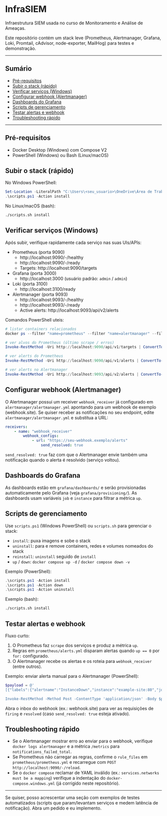 # InfraSIEM

Infraestrutura SIEM usada no curso de Monitoramento e Análise de Ameaças.

Este repositório contém um stack leve (Prometheus, Alertmanager, Grafana, Loki, Promtail, cAdvisor, node-exporter, MailHog) para testes e demonstração.

---

## Sumário

- [Pré-requisitos](#pré-requisitos)
- [Subir o stack (rápido)](#subir-o-stack-rápido)
- [Verificar serviços (Windows)](#verificar-serviços-windows)
- [Configurar webhook (Alertmanager)](#configurar-webhook-alertmanager)
- [Dashboards do Grafana](#dashboards-do-grafana)
- [Scripts de gerenciamento](#scripts-de-gerenciamento)
- [Testar alertas e webhook](#testar-alertas-e-webhook)
- [Troubleshooting rápido](#troubleshooting-rápido)

---

## Pré-requisitos

- Docker Desktop (Windows) com Compose V2
- PowerShell (Windows) ou Bash (Linux/macOS)

## Subir o stack (rápido)

No Windows PowerShell:

```powershell
Set-Location -LiteralPath "C:\Users\<seu_usuario>\OneDrive\Área de Trabalho\InfraSIEM"
.\scripts.ps1 -Action install
```

No Linux/macOS (bash):

```bash
./scripts.sh install
```

## Verificar serviços (Windows)

Após subir, verifique rapidamente cada serviço nas suas UIs/APIs:

- Prometheus (porta 9090)
	- http://localhost:9090/-/healthy
	- http://localhost:9090/-/ready
	- Targets: http://localhost:9090/targets
- Grafana (porta 3000)
	- http://localhost:3000 (usuário padrão: `admin` / `admin`)
- Loki (porta 3100)
	- http://localhost:3100/ready
- Alertmanager (porta 9093)
	- http://localhost:9093/-/healthy
	- http://localhost:9093/-/ready
	- Active alerts: http://localhost:9093/api/v2/alerts

Comandos PowerShell uteis:

```powershell
# listar containers relacionados
docker ps --filter "name=prometheus" --filter "name=alertmanager" --filter "name=grafana"

# ver alvos do Prometheus (último scrape / erros)
Invoke-RestMethod -Uri http://localhost:9090/api/v1/targets | ConvertTo-Json -Depth 4

# ver alerts do Prometheus
Invoke-RestMethod -Uri http://localhost:9090/api/v1/alerts | ConvertTo-Json -Depth 4

# ver alerts no Alertmanager
Invoke-RestMethod -Uri http://localhost:9093/api/v2/alerts | ConvertTo-Json -Depth 4
```

## Configurar webhook (Alertmanager)

O Alertmanager possui um receiver `webhook_receiver` já configurado em `alertmanager/alertmanager.yml` apontando para um webhook de exemplo (webhook.site). Se quiser receber as notificações no seu endpoint, edite `alertmanager/alertmanager.yml` e substitua a URL:

```yaml
receivers:
	- name: "webhook_receiver"
		webhook_configs:
			- url: "https://seu-webhook.exemplo/alerts"
				send_resolved: true
```

`send_resolved: true` faz com que o Alertmanager envie também uma notificação quando o alerta é resolvido (serviço voltou).

## Dashboards do Grafana

As dashboards estão em `grafana/dashboards/` e serão provisionadas automaticamente pelo Grafana (veja `grafana/provisioning/`). As dashboards usam variáveis `job` e `instance` para filtrar a métrica `up`.

## Scripts de gerenciamento

Use `scripts.ps1` (Windows PowerShell) ou `scripts.sh` para gerenciar o stack:

- `install`: puxa imagens e sobe o stack
- `uninstall`: para e remove containers, redes e volumes nomeados do stack
- `reinstall`: `uninstall` seguido de `install`
- `up` / `down`: `docker compose up -d` / `docker compose down -v`

Exemplo (PowerShell):

```powershell
.\scripts.ps1 -Action install
.\scripts.ps1 -Action down
.\scripts.ps1 -Action uninstall
```

Exemplo (bash):

```bash
./scripts.sh install
```

## Testar alertas e webhook

Fluxo curto:

1. O Prometheus faz `scrape` dos serviços e produz a métrica `up`.
2. Regras em `prometheus/alerts.yml` disparam alertas quando `up == 0` por `for:` configurado.
3. O Alertmanager recebe os alertas e os roteia para `webhook_receiver` (entre outros).

Exemplo: enviar alerta manual para o Alertmanager (PowerShell):

```powershell
$payload = @'
[{"labels":{"alertname":"InstanceDown","instance":"example-site:80","job":"site-example"},"annotations":{"summary":"Teste: alvo indisponível"},"startsAt":"'+ (Get-Date).ToString("o") +'"}]

Invoke-RestMethod -Method Post -ContentType 'application/json' -Body $payload -Uri http://localhost:9093/api/v1/alerts
```

Abra o inbox do webhook (ex.: webhook.site) para ver as requisições de `firing` e `resolved` (caso `send_resolved: true` esteja ativado).

## Troubleshooting rápido

- Se o Alertmanager mostrar erro ao enviar para o webhook, verifique `docker logs alertmanager` e a métrica `/metrics` para `notifications_failed_total`.
- Se Prometheus não carregar as regras, confirme o `rule_files` em `prometheus/prometheus.yml` e recarregue com `POST http://localhost:9090/-/reload`.
- Se o `docker compose` reclamar de YAML inválido (ex.: `services.networks must be a mapping`) verifique a indentação do `docker-compose.windows.yml` (já corrigido neste repositório).

---

Se quiser, posso acrescentar uma seção com exemplos de testes automatizados (scripts que param/levantam serviços e medem latência de notificação). Abra um pedido e eu implemento.
